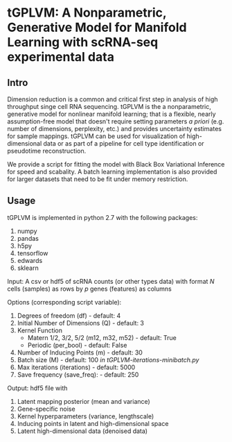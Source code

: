 # tGPLVM: A Nonparametric, Generative Model for Manifold Learning with scRNA-seq experimental data
## Intro

Dimension reduction is a common and critical first step in analysis of high throughput singe cell RNA sequencing. tGPLVM is the a nonparametric, generative model for nonlinear manifold learning; that is a flexible, nearly assumption-free model that doesn't require setting parameters *a priori* (e.g. number of dimensions, perplexity, etc.) and provides uncertainty estimates for sample mappings. tGPLVM can be used for visualization of high-dimensional data or as part of a pipeline for cell type identification or pseudotime reconstruction. 

We provide a script for fitting the model with Black Box Variational Inference for speed and scabality. A batch learning implementation is also provided for larger datasets that need to be fit under memory restriction.

## Usage
tGPLVM is implemented in python 2.7 with the following packages:
1. numpy
2. pandas
3. h5py
4. tensorflow
5. edwards
6. sklearn

Input: A csv or hdf5 of scRNA counts (or other types data) with format *N* cells (samples) as rows by *p* genes (features) as columns

Options (corresponding script variable):
1. Degrees of freedom (df) - default: 4
2. Initial Number of Dimensions (Q) - default: 3
3. Kernel Function
    + Matern 1/2, 3/2, 5/2 (m12, m32, m52) - default: True
    + Periodic (per_bool) - default: False
4. Number of Inducing Points (m) - default: 30
5. Batch size (M) - default: 100 *in tGPLVM-iterations-minibatch.py*
6. Max iterations (iterations) - default: 5000
7. Save frequency (save_freq): - default: 250

Output: hdf5 file with
1. Latent mapping posterior (mean and variance)
2. Gene-specific noise
3. Kernel hyperparameters (variance, lengthscale)
4. Inducing points in latent and high-dimensional space
5. Latent high-dimensional data (denoised data)
